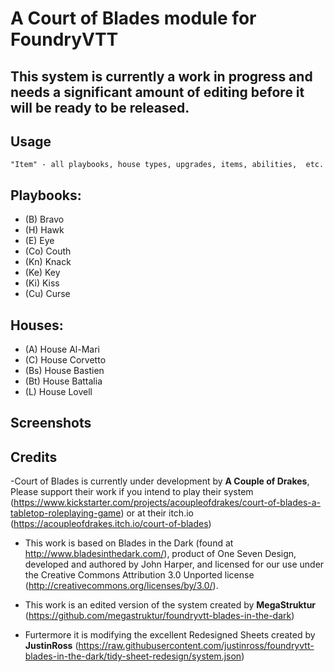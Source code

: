 # A **Court of Blades** module for FoundryVTT

## This system is currently a work in progress and needs a significant amount of editing before it will be ready to be released.

## Usage
`"Item" - all playbooks, house types, upgrades, items, abilities,  etc.`

## Playbooks:
- (B)  Bravo
- (H)  Hawk
- (E)  Eye
- (Co) Couth
- (Kn) Knack
- (Ke) Key
- (Ki) Kiss
- (Cu) Curse

## Houses:
- (A)  House Al-Mari
- (C)  House Corvetto
- (Bs)  House Bastien
- (Bt)  House Battalia
- (L) House Lovell

## Screenshots

[bookcover]: ./images/Court-of-Blades.png "bookcover"



## Credits
-Court of Blades is currently under development by **A Couple of Drakes**, Please support their work if you intend to play their system (https://www.kickstarter.com/projects/acoupleofdrakes/court-of-blades-a-tabletop-roleplaying-game) or at their itch.io (https://acoupleofdrakes.itch.io/court-of-blades)
- This work is based on Blades in the Dark (found at http://www.bladesinthedark.com/), product of One Seven Design, developed and authored by John Harper, and licensed for our use under the Creative Commons Attribution 3.0 Unported license (http://creativecommons.org/licenses/by/3.0/).

- This work is an edited version of the system created by **MegaStruktur** (https://github.com/megastruktur/foundryvtt-blades-in-the-dark) 
- Furtermore it is modifying the excellent Redesigned Sheets created by **JustinRoss** (https://raw.githubusercontent.com/justinross/foundryvtt-blades-in-the-dark/tidy-sheet-redesign/system.json) 

